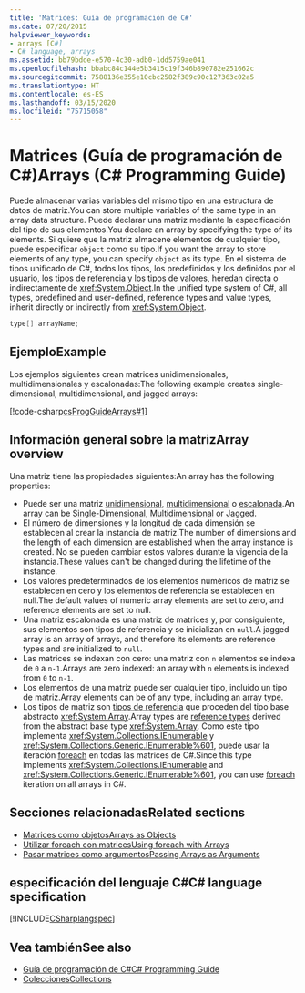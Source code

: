```yaml
---
title: 'Matrices: Guía de programación de C#'
ms.date: 07/20/2015
helpviewer_keywords:
- arrays [C#]
- C# language, arrays
ms.assetid: bb79bdde-e570-4c30-adb0-1dd5759ae041
ms.openlocfilehash: bbabc84c144e5b3415c19f346b890782e251662c
ms.sourcegitcommit: 7588136e355e10cbc2582f389c90c127363c02a5
ms.translationtype: HT
ms.contentlocale: es-ES
ms.lasthandoff: 03/15/2020
ms.locfileid: "75715058"
---
```

# <a name="arrays-c-programming-guide"></a><span data-ttu-id="f5093-102">Matrices (Guía de programación de C#)</span><span class="sxs-lookup"><span data-stu-id="f5093-102">Arrays (C# Programming Guide)</span></span>

<span data-ttu-id="f5093-103">Puede almacenar varias variables del mismo tipo en una estructura de datos de matriz.</span><span class="sxs-lookup"><span data-stu-id="f5093-103">You can store multiple variables of the same type in an array data structure.</span></span> <span data-ttu-id="f5093-104">Puede declarar una matriz mediante la especificación del tipo de sus elementos.</span><span class="sxs-lookup"><span data-stu-id="f5093-104">You declare an array by specifying the type of its elements.</span></span> <span data-ttu-id="f5093-105">Si quiere que la matriz almacene elementos de cualquier tipo, puede especificar `object` como su tipo.</span><span class="sxs-lookup"><span data-stu-id="f5093-105">If you want the array to store elements of any type, you can specify `object` as its type.</span></span> <span data-ttu-id="f5093-106">En el sistema de tipos unificado de C#, todos los tipos, los predefinidos y los definidos por el usuario, los tipos de referencia y los tipos de valores, heredan directa o indirectamente de <xref:System.Object>.</span><span class="sxs-lookup"><span data-stu-id="f5093-106">In the unified type system of C#, all types, predefined and user-defined, reference types and value types, inherit directly or indirectly from <xref:System.Object>.</span></span>

```csharp
type[] arrayName;
```

## <a name="example"></a><span data-ttu-id="f5093-107">Ejemplo</span><span class="sxs-lookup"><span data-stu-id="f5093-107">Example</span></span>

<span data-ttu-id="f5093-108">Los ejemplos siguientes crean matrices unidimensionales, multidimensionales y escalonadas:</span><span class="sxs-lookup"><span data-stu-id="f5093-108">The following example creates single-dimensional, multidimensional, and jagged arrays:</span></span>

[!code-csharp[csProgGuideArrays#1](~/samples/snippets/csharp/VS_Snippets_VBCSharp/csProgGuideArrays/CS/Arrays.cs#1)]

## <a name="array-overview"></a><span data-ttu-id="f5093-109">Información general sobre la matriz</span><span class="sxs-lookup"><span data-stu-id="f5093-109">Array overview</span></span>

<span data-ttu-id="f5093-110">Una matriz tiene las propiedades siguientes:</span><span class="sxs-lookup"><span data-stu-id="f5093-110">An array has the following properties:</span></span>

- <span data-ttu-id="f5093-111">Puede ser una matriz [unidimensional](single-dimensional-arrays.md), [multidimensional](multidimensional-arrays.md) o [escalonada](jagged-arrays.md).</span><span class="sxs-lookup"><span data-stu-id="f5093-111">An array can be [Single-Dimensional](single-dimensional-arrays.md), [Multidimensional](multidimensional-arrays.md) or [Jagged](jagged-arrays.md).</span></span>
- <span data-ttu-id="f5093-112">El número de dimensiones y la longitud de cada dimensión se establecen al crear la instancia de matriz.</span><span class="sxs-lookup"><span data-stu-id="f5093-112">The number of dimensions and the length of each dimension are established when the array instance is created.</span></span> <span data-ttu-id="f5093-113">No se pueden cambiar estos valores durante la vigencia de la instancia.</span><span class="sxs-lookup"><span data-stu-id="f5093-113">These values can't be changed during the lifetime of the instance.</span></span>
- <span data-ttu-id="f5093-114">Los valores predeterminados de los elementos numéricos de matriz se establecen en cero y los elementos de referencia se establecen en null.</span><span class="sxs-lookup"><span data-stu-id="f5093-114">The default values of numeric array elements are set to zero, and reference elements are set to null.</span></span>
- <span data-ttu-id="f5093-115">Una matriz escalonada es una matriz de matrices y, por consiguiente, sus elementos son tipos de referencia y se inicializan en `null`.</span><span class="sxs-lookup"><span data-stu-id="f5093-115">A jagged array is an array of arrays, and therefore its elements are reference types and are initialized to `null`.</span></span>
- <span data-ttu-id="f5093-116">Las matrices se indexan con cero: una matriz con `n` elementos se indexa de `0` a `n-1`.</span><span class="sxs-lookup"><span data-stu-id="f5093-116">Arrays are zero indexed: an array with `n` elements is indexed from `0` to `n-1`.</span></span>
- <span data-ttu-id="f5093-117">Los elementos de una matriz puede ser cualquier tipo, incluido un tipo de matriz.</span><span class="sxs-lookup"><span data-stu-id="f5093-117">Array elements can be of any type, including an array type.</span></span>
- <span data-ttu-id="f5093-118">Los tipos de matriz son [tipos de referencia](../../language-reference/keywords/reference-types.md) que proceden del tipo base abstracto <xref:System.Array>.</span><span class="sxs-lookup"><span data-stu-id="f5093-118">Array types are [reference types](../../language-reference/keywords/reference-types.md) derived from the abstract base type <xref:System.Array>.</span></span> <span data-ttu-id="f5093-119">Como este tipo implementa <xref:System.Collections.IEnumerable> y <xref:System.Collections.Generic.IEnumerable%601>, puede usar la iteración [foreach](../../language-reference/keywords/foreach-in.md) en todas las matrices de C#.</span><span class="sxs-lookup"><span data-stu-id="f5093-119">Since this type implements <xref:System.Collections.IEnumerable> and <xref:System.Collections.Generic.IEnumerable%601>, you can use [foreach](../../language-reference/keywords/foreach-in.md) iteration on all arrays in C#.</span></span>

## <a name="related-sections"></a><span data-ttu-id="f5093-120">Secciones relacionadas</span><span class="sxs-lookup"><span data-stu-id="f5093-120">Related sections</span></span>

- [<span data-ttu-id="f5093-121">Matrices como objetos</span><span class="sxs-lookup"><span data-stu-id="f5093-121">Arrays as Objects</span></span>](arrays-as-objects.md)
- [<span data-ttu-id="f5093-122">Utilizar foreach con matrices</span><span class="sxs-lookup"><span data-stu-id="f5093-122">Using foreach with Arrays</span></span>](using-foreach-with-arrays.md)
- [<span data-ttu-id="f5093-123">Pasar matrices como argumentos</span><span class="sxs-lookup"><span data-stu-id="f5093-123">Passing Arrays as Arguments</span></span>](passing-arrays-as-arguments.md)

## <a name="c-language-specification"></a><span data-ttu-id="f5093-124">especificación del lenguaje C#</span><span class="sxs-lookup"><span data-stu-id="f5093-124">C# language specification</span></span>

[!INCLUDE[CSharplangspec](~/includes/csharplangspec-md.md)]

## <a name="see-also"></a><span data-ttu-id="f5093-125">Vea también</span><span class="sxs-lookup"><span data-stu-id="f5093-125">See also</span></span>

- [<span data-ttu-id="f5093-126">Guía de programación de C#</span><span class="sxs-lookup"><span data-stu-id="f5093-126">C# Programming Guide</span></span>](../index.md)
- [<span data-ttu-id="f5093-127">Colecciones</span><span class="sxs-lookup"><span data-stu-id="f5093-127">Collections</span></span>](../concepts/collections.md)
